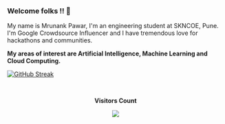 ### Welcome folks !! 👋
My name is Mrunank Pawar, I'm an engineering student at SKNCOE, Pune. I'm Google Crowdsource Influencer and I have tremendous love for hackathons and communities.

__My areas of interest are Artificial Intelligence, Machine Learning and Cloud Computing.__

<a href="https://www.linkedin.com/in/mrunankpawar/" target="_blank">

[![GitHub Streak](https://github-readme-streak-stats.herokuapp.com/?user=mrunankpawar&theme=radical)](https://git.io/streak-stats)

<br><p align="center"><b>Visitors Count</b></p>  
<p align="center"><img align="center" src="https://profile-counter.glitch.me/{mrunankpawar}/count.svg" /></p> 
